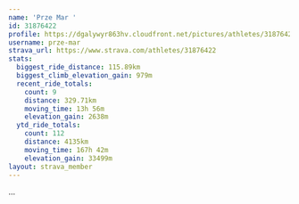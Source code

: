 ```yaml
---
name: 'Prze Mar '
id: 31876422
profile: https://dgalywyr863hv.cloudfront.net/pictures/athletes/31876422/22548952/3/large.jpg
username: prze-mar
strava_url: https://www.strava.com/athletes/31876422
stats:
  biggest_ride_distance: 115.89km
  biggest_climb_elevation_gain: 979m
  recent_ride_totals:
    count: 9
    distance: 329.71km
    moving_time: 13h 56m
    elevation_gain: 2638m
  ytd_ride_totals:
    count: 112
    distance: 4135km
    moving_time: 167h 42m
    elevation_gain: 33499m
layout: strava_member
--- 
```

...

